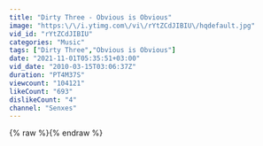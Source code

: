 ```yaml
---
title: "Dirty Three - Obvious is Obvious"
image: "https:\/\/i.ytimg.com\/vi\/rYtZCdJIBIU\/hqdefault.jpg"
vid_id: "rYtZCdJIBIU"
categories: "Music"
tags: ["Dirty Three","Obvious is Obvious"]
date: "2021-11-01T05:35:51+03:00"
vid_date: "2010-03-15T03:06:37Z"
duration: "PT4M37S"
viewcount: "104121"
likeCount: "693"
dislikeCount: "4"
channel: "Senxes"
---
```

{% raw %}{% endraw %}
